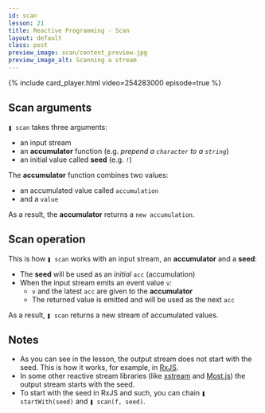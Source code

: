 ```yaml
---
id: scan
lesson: 21
title: Reactive Programming - Scan
layout: default
class: post
preview_image: scan/content_preview.jpg
preview_image_alt: Scanning a stream
---
```


{% include card_player.html video=254283000 episode=true %}

## Scan arguments

`❚ scan` takes three arguments:

- an input stream
- an **accumulator** function (e.g. _prepend a <code class="one">character</code> to a <code class="two">string</code>_)
- an initial value called **seed** (e.g. _<code class="two">!</code>_)

The **accumulator** function combines two values:

- an accumulated value called <code class="two">accumulation</code>
- and a <code class="one">value</code>

As a result, the **accumulator** returns a <code class="two">new accumulation</code>.

## Scan operation

This is how `❚ scan` works with an input stream, an **accumulator** and a **seed**:

- The **seed** will be used as an _initial_ <code class="two">acc</code> (accumulation)
- When the input stream emits an event value <code class="one">v</code>:
    - <code class="one">v</code> and the latest <code class="two">acc</code> are given to the **accumulator** 
    - The returned value is emitted and will be used as the next <code class="two">acc</code>

As a result, `❚ scan` returns a new stream of accumulated values.

## Notes

- As you can see in the lesson, the output stream does not start with the seed. This is how it works, for example, in [RxJS](http://reactivex.io/rxjs/).
- In some other reactive stream libraries (like [xstream](https://github.com/staltz/xstream) and [Most.js](http://mostcore.rtfd.io)) the output stream starts with the seed.
- To start with the seed in RxJS and such, you can chain `❚ startWith(seed)` and `❚ scan(f, seed)`.
